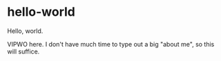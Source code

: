 # hello-world
Hello, world.

VIPWO here. I don't have much time to type out a big "about me", so this will suffice.
